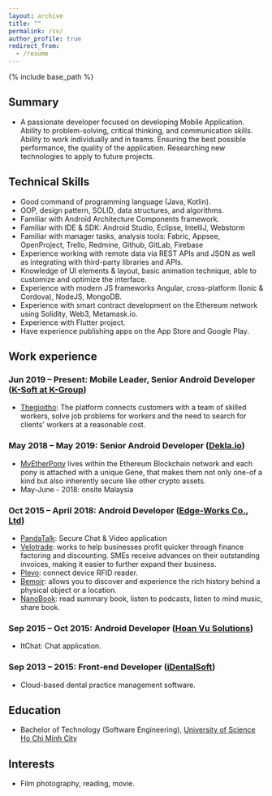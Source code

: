 ```yaml
---
layout: archive
title: ""
permalink: /cv/
author_profile: true
redirect_from:
  - /resume
---
```


{% include base_path %}
## Summary
* A passionate developer focused on developing Mobile Application. Ability to problem-solving, critical thinking, and communication skills. Ability to work individually and in teams. Ensuring the best possible performance, the quality of the application. Researching new technologies to apply to future projects.

## Technical Skills
* Good command of programming language (Java, Kotlin).
* OOP, design pattern, SOLID, data structures, and algorithms.
* Familiar with Android Architecture Components framework.
* Familiar with IDE & SDK: Android Studio, Eclipse, IntelliJ, Webstorm
* Familiar with manager tasks, analysis tools: Fabric, Appsee, OpenProject, Trello, Redmine, Github, GitLab, Firebase
* Experience working with remote data via REST APIs and JSON as well as integrating with third-party libraries and APIs.
* Knowledge of UI elements & layout, basic animation technique, able to customize and optimize the interface.
* Experience with modern JS frameworks Angular, cross-platform (Ionic & Cordova), NodeJS, MongoDB.
* Experience with smart contract development on the Ethereum network using Solidity, Web3, Metamask.io.
* Experience with Flutter project.
* Have experience publishing apps on the App Store and Google Play.

## Work experience
### Jun 2019 – Present: Mobile Leader, Senior Android Developer ([K-Soft at K-Group](https://k-group.asia/))
* [Thegioitho](https://thegioitho.com/): The platform connects customers with a team of skilled workers, solve job problems for workers and the need to search for clients' workers at a reasonable cost.
  
### May 2018 – May 2019: Senior Android Developer ([Dekla.io](https://www.linkedin.com/company/deklaio/about/))
* [MyEtherPony](https://myetherpony.io/) lives within the Ethereum Blockchain network and each pony is attached with a unique Gene, that makes them not only one-of a kind but also inherently secure like other crypto assets.
* May-June - 2018: onsite Malaysia

### Oct 2015 – April 2018: Android Developer ([Edge-Works Co., Ltd](https://www.edge-works.net/))
* [PandaTalk](http://www.pandatalkapp.com/): Secure Chat & Video application
* [Velotrade](https://www.velotrade.com/): works to help businesses profit quicker through finance factoring and discounting. SMEs receive advances on their outstanding invoices, making it easier to further expand their business.
* [Plevo](http://plevo.de/): connect device RFID reader.
* [Bemoir](https://www.facebook.com/bemoir/): allows you to discover and experience the rich history behind a physical object or a location.
* [NanoBook](https://play.google.com/store/apps/details?id=com.nanobook&hl=vi): read summary book, listen to podcasts, listen to mind music, share book.

### Sep 2015 – Oct 2015: Android Developer ([Hoan Vu Solutions](http://www.hoanvusolutions.com.vn/))
* ItChat: Chat application.

### Sep 2013 – 2015: Front-end Developer ([iDentalSoft](https://www.identalsoft.com/))
* Cloud-based dental practice management software.

## Education
* Bachelor of Technology (Software Engineering), [University of Science Ho Chi Minh City](https://www.hcmus.edu.vn/)

## Interests
* Film photography, reading, movie.